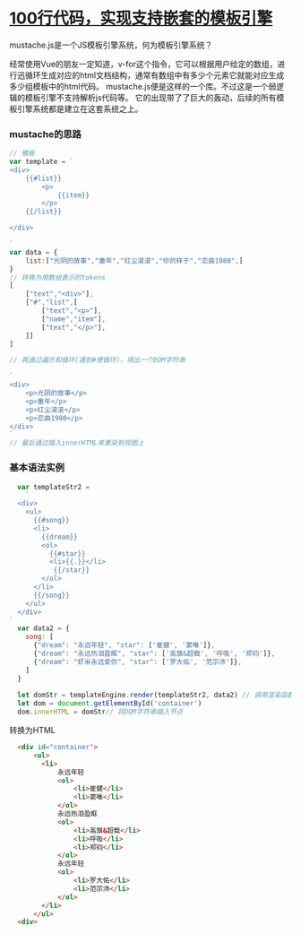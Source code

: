 # [100行代码，实现支持嵌套的模板引擎](https://github.com/raotaohub/study_mustach/commit/f30e144f7d83906bda2ccc616e47c273f2fd8278)

mustache.js是一个JS模板引擎系统，何为模板引擎系统？

经常使用Vue的朋友一定知道，v-for这个指令，它可以根据用户给定的数组，进行迅循环生成对应的html文档结构，通常有数组中有多少个元素它就能对应生成多少组模板中的html代码。
mustache.js便是这样的一个库。不过这是一个弱逻辑的模板引擎不支持解析js代码等。
它的出现带了了巨大的轰动，后续的所有模板引擎系统都是建立在这套系统之上。
<br>

### mustache的思路

```js
// 模板
var template = ` 
<div>
	{{#list}}
		<p>
			{{item}}
		</p>
	{{/list}}

</div>

` 
var data = {
    list:["光阴的故事","童年","红尘滚滚","你的样子","恋曲1980",]
}
// 转换为用数组表示的tokens
[
    ["text","<div>"],
    ["#","list",[
        ["text","<p>"],
        ["name","item"],
        ["text","</p>"],
    ]]
]

// 再通过遍历和循环(遇到#便循环)，得出一个DOM字符串

`
<div>
	<p>光阴的故事</p>
    <p>童年</p>
    <p>红尘滚滚</p>
    <p>恋曲1980</p>
</div>
`
// 最后通过插入innerHTML来熏染到视图上

```

### 基本语法实例

```js
  var templateStr2 =
    `
  <div>
    <ul>
      {{#song}}
      <li>
        {{dream}}
        <ol>
          {{#star}}
          <li>{{.}}</li>
           {{/star}}
        </ol>
      </li>
      {{/song}}
    </ul>
  </div>
`
  var data2 = {
    song: [
      {"dream": "永远年轻", "star": ['崔健', '窦唯']},
      {"dream": "永远热泪盈眶", "star": ['高旗&超载', '呼吸', '郑钧']},
      {"dream": "虾米永远爱你", "star": ['罗大佑', '范宗沛']},
    ]
  }
  
  let domStr = templateEngine.render(templateStr2, data2) // 调用渲染函数
  let dom = document.getElementById('container')	
  dom.innerHTML = domStr// 将DOM字符串插入节点
```

转换为HTML

```html
  <div id="container">
      <ul>
      	<li>
      		永远年轻
			<ol>
      			<li>崔健</li>
				<li>窦唯</li>
      		</ol>
            永远热泪盈眶
			<ol>
      			<li>高旗&超载</li>
				<li>呼吸</li>
                <li>郑钧</li>
      		</ol>
            永远年轻
			<ol>
      			<li>罗大佑</li>
				<li>范宗沛</li>
      		</ol>
      	</li>
      </ul>
  <div>
```
